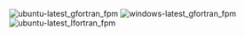  ![ubuntu-latest_gfortran_fpm](https://img.shields.io/badge/ubuntu--latest_gfortran_fpm-passing-brightgreen) ![windows-latest_gfortran_fpm](https://img.shields.io/badge/windows--latest_gfortran_fpm-passing-brightgreen) ![ubuntu-latest_lfortran_fpm](https://img.shields.io/badge/ubuntu--latest_lfortran_fpm-failing-red)
